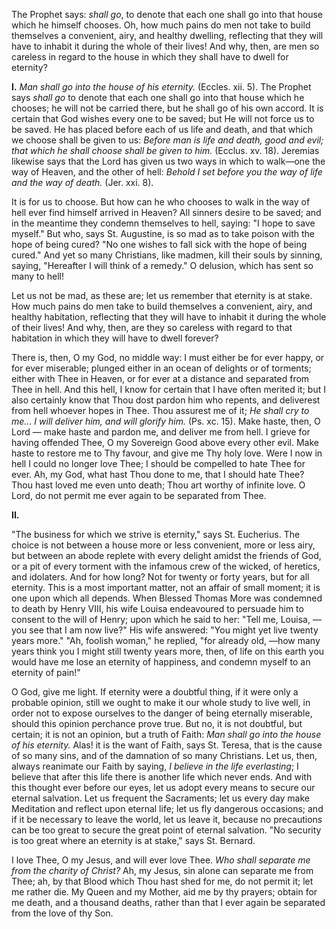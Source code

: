 
The Prophet says: *shall go*, to denote that each one shall go into that house which he himself chooses. Oh, how much pains do men not take to build themselves a convenient, airy, and healthy dwelling, reflecting that they will have to inhabit it during the whole of their lives! And why, then, are men so careless in regard to the house in which they shall have to dwell for eternity?

**I\.** *Man shall go into the house of his eternity.* (Eccles. xii. 5). The Prophet says *shall go* to denote that each one shall go into that house which he chooses; he will not be carried there, but he shall go of his own accord. It is certain that God wishes every one to be saved; but He will not force us to be saved. He has placed before each of us life and death, and that which we choose shall be given to us: *Before man is life and death, good and evil; that which he shall choose shall be given to him.* (Ecclus. xv. 18). Jeremias likewise says that the Lord has given us two ways in which to walk—one the way of Heaven, and the other of hell: *Behold I set before you the way of life and the way of death.* (Jer. xxi. 8).

It is for us to choose. But how can he who chooses to walk in the way of hell ever find himself arrived in Heaven? All sinners desire to be saved; and in the meantime they condemn themselves to hell, saying: \"I hope to save myself.\" But who, says St. Augustine, is so mad as to take poison with the hope of being cured? \"No one wishes to fall sick with the hope of being cured.\" And yet so many Christians, like madmen, kill their souls by sinning, saying, \"Hereafter I will think of a remedy.\" O delusion, which has sent so many to hell!

Let us not be mad, as these are; let us remember that eternity is at stake. How much pains do men take to build themselves a convenient, airy, and healthy habitation, reflecting that they will have to inhabit it during the whole of their lives! And why, then, are they so careless with regard to that habitation in which they will have to dwell forever?

There is, then, O my God, no middle way: I must either be for ever happy, or for ever miserable; plunged either in an ocean of delights or of torments; either with Thee in Heaven, or for ever at a distance and separated from Thee in hell. And this hell, I know for certain that I have often merited it; but I also certainly know that Thou dost pardon him who repents, and deliverest from hell whoever hopes in Thee. Thou assurest me of it; *He shall cry to me... I will deliver him, and will glorify him.* (Ps. xc. 15). Make haste, then, O Lord — make haste and pardon me, and deliver me from hell. I grieve for having offended Thee, O my Sovereign Good above every other evil. Make haste to restore me to Thy favour, and give me Thy holy love. Were I now in hell I could no longer love Thee; I should be compelled to hate Thee for ever. Ah, my God, what hast Thou done to me, that I should hate Thee? Thou hast loved me even unto death; Thou art worthy of infinite love. O Lord, do not permit me ever again to be separated from Thee.

**II\.**

\"The business for which we strive is eternity,\" says St. Eucherius. The choice is not between a house more or less convenient, more or less airy, but between an abode replete with every delight amidst the friends of God, or a pit of every torment with the infamous crew of the wicked, of heretics, and idolaters. And for how long? Not for twenty or forty years, but for all eternity. This is a most important matter, not an affair of small moment; it is one upon which all depends. When Blessed Thomas More was condemned to death by Henry VIII, his wife Louisa endeavoured to persuade him to consent to the will of Henry; upon which he said to her: \"Tell me, Louisa, —you see that I am now live?\" His wife answered: \"You might yet live twenty years more.\" \"Ah, foolish woman,\" he replied, \"for already old, —how many years think you I might still twenty years more, then, of life on this earth you would have me lose an eternity of happiness, and condemn myself to an eternity of pain!\"

O God, give me light. If eternity were a doubtful thing, if it were only a probable opinion, still we ought to make it our whole study to live well, in order not to expose ourselves to the danger of being eternally miserable, should this opinion perchance prove true. But no, it is not doubtful, but certain; it is not an opinion, but a truth of Faith: *Man shall go into the house of his eternity.* Alas! it is the want of Faith, says St. Teresa, that is the cause of so many sins, and of the damnation of so many Christians. Let us, then, always reanimate our Faith by saying, *I believe in the life everlasting*; I believe that after this life there is another life which never ends. And with this thought ever before our eyes, let us adopt every means to secure our eternal salvation. Let us frequent the Sacraments; let us every day make Meditation and reflect upon eternal life; let us fly dangerous occasions; and if it be necessary to leave the world, let us leave it, because no precautions can be too great to secure the great point of eternal salvation. \"No security is too great where an eternity is at stake,\" says St. Bernard.

I love Thee, O my Jesus, and will ever love Thee. *Who shall separate me from the charity of Christ?* Ah, my Jesus, sin alone can separate me from Thee; ah, by that Blood which Thou hast shed for me, do not permit it; let me rather die. My Queen and my Mother, aid me by thy prayers; obtain for me death, and a thousand deaths, rather than that I ever again be separated from the love of thy Son.

